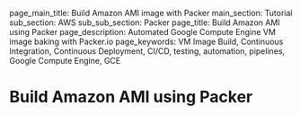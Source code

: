 page_main_title: Build Amazon AMI image with Packer
main_section: Tutorial
sub_section: AWS
sub_sub_section: Packer
page_title: Build Amazon AMI using Packer
page_description: Automated Google Compute Engine VM image baking with Packer.io
page_keywords: VM Image Build, Continuous Integration, Continuous Deployment, CI/CD, testing, automation, pipelines, Google Compute Engine, GCE

# Build Amazon AMI using Packer
